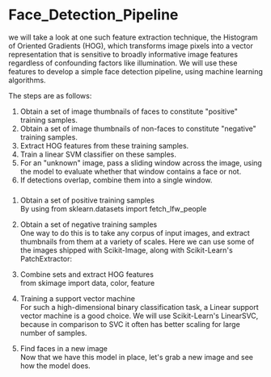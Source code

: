 # Face_Detection_Pipeline

we will take a look at one such feature extraction technique, the Histogram of Oriented Gradients (HOG), which transforms image pixels into a vector representation that is sensitive to broadly informative image features regardless of confounding factors like illumination. We will use these features to develop a simple face detection pipeline, using machine learning algorithms.

The steps are as follows:

1. Obtain a set of image thumbnails of faces to constitute "positive" training samples.
2. Obtain a set of image thumbnails of non-faces to constitute "negative" training samples.
3. Extract HOG features from these training samples.
4. Train a linear SVM classifier on these samples.
5. For an "unknown" image, pass a sliding window across the image, using the model to evaluate whether that window contains a face or not.
6. If detections overlap, combine them into a single window.

###
1. Obtain a set of positive training samples \
By using from sklearn.datasets import fetch_lfw_people

2. Obtain a set of negative training samples \
One way to do this is to take any corpus of input images, and extract thumbnails from them at a variety of scales. Here we can use some of the images shipped with Scikit-Image, along with Scikit-Learn's PatchExtractor:

3. Combine sets and extract HOG features \
from skimage import data, color, feature

4. Training a support vector machine \
For such a high-dimensional binary classification task, a Linear support vector machine is a good choice. We will use Scikit-Learn's LinearSVC, because in comparison to SVC it often has better scaling for large number of samples.

5. Find faces in a new image \
Now that we have this model in place, let's grab a new image and see how the model does. 
